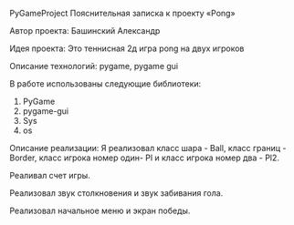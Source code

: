 PyGameProject
Пояснительная записка к проекту «Pong»

Автор проекта: Башинский Александр

Идея проекта: Это теннисная 2д игра pong на двух игроков

Описание технологий: pygame, pygame gui

В работе использованы следующие библиотеки:
1. PyGame
2. pygame-gui
3. Sys
4. os

Описание реализации: Я реализовал класс шара - Ball, класс границ - Border, класс игрока номер один- Pl и класс игрока номер два - Pl2.

Реаливал счет игры.

Реализовал звук столкновения и звук забивания гола.

Реализовал начальное меню и экран победы.
